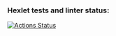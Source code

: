 ### Hexlet tests and linter status:
[![Actions Status](https://github.com/aabelyaev/php-project-9/actions/workflows/hexlet-check.yml/badge.svg)](https://github.com/aabelyaev/php-project-9/actions)